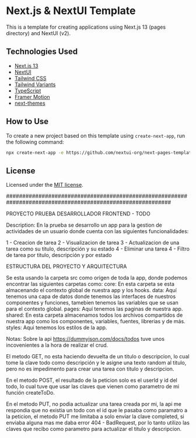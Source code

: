 # Next.js & NextUI Template

This is a template for creating applications using Next.js 13 (pages directory) and NextUI (v2).

## Technologies Used

- [Next.js 13](https://nextjs.org/docs/getting-started)
- [NextUI](https://nextui.org)
- [Tailwind CSS](https://tailwindcss.com)
- [Tailwind Variants](https://tailwind-variants.org)
- [TypeScript](https://www.typescriptlang.org)
- [Framer Motion](https://www.framer.com/motion)
- [next-themes](https://github.com/pacocoursey/next-themes)

## How to Use

To create a new project based on this template using `create-next-app`, run the following command:

```bash
npx create-next-app -e https://github.com/nextui-org/next-pages-template
```
## License

Licensed under the [MIT license](https://github.com/nextui-org/next-pages-template/blob/main/LICENSE).


###########################################################################################################

PROYECTO PRUEBA DESARROLLADOR FRONTEND - TODO

Description:
En la prueba se desarrollo un app para la gestion de actividades de un usuario donde cuenta con las siguientes funcionalidades:

1 - Creacion de tarea
2 - Visualizacion de tarea
3 - Actualizacion de una tarea como su titulo, descripción y su estado
4 - Eliminar una tarea
4 - Filtro de tarea por titulo, descripción y por estado

ESTRUCTURA DEL PROYECTO Y ARQUITECTURA

Se esta usando la carpeta src como origen de toda la app, donde podemos encontrar las siguientes carpetas como:
core: En esta carpeta se esta almacenando el contexto global de nuestra app y los hooks.
data: Aquí tenemos una capa de datos donde tenemos las interfaces de nuestros componentes y funciones, tamebien tenemos las variables que se usan para el contexto global.
pages: Aquí tenemos las paginas de nuestra app.
shared: En esta carpeta almacenamos todos los archivos compartidos de nuestra app como los componentes, variables, fuentes, librerias y de más.
styles: Aqui tenemos los estilos de la app.

Notas:
Sobre la api https://dummyjson.com/docs/todos tuve unos incovenientes a la hora de realizar el crud.

El metodo GET, no esta haciendo devuelta de un titulo o descripcion, lo cual tome la clave todo como descripción y le asigne una texto random al titulo, pero no es impedimento para crear una tarea con titulo y descripcion.

En el metodo POST, el resultado de la peticion solo es el userId y id del todo, lo cual tuve que usar las claves que vienen como parametro de mi función createToDo.

En el metodo PUT, no podia actualizar una tarea creada por mi, la api me respondia que no existia un todo con el id que le pasaba como paramatro a la peticion, el metodo PUT me limitaba a solo enviar la clave completed, si enviaba alguna mas me daba error 404 - BadRequest, por lo tanto utilizo las claves que recibo como parametro para actualizar el titulo y descripcion.
